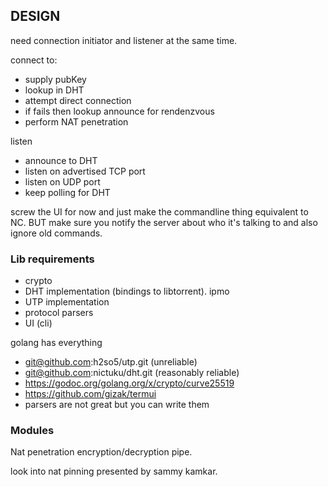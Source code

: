 ## DESIGN

need connection initiator and listener at the same time.


connect to:

- supply pubKey
- lookup in DHT
- attempt direct connection
- if fails then lookup announce for rendenzvous
- perform NAT penetration

listen

- announce to DHT
- listen on advertised TCP port
- listen on UDP port
- keep polling for DHT 

screw the UI for now and just make the commandline thing equivalent to NC.
BUT make sure you notify the server about who it's talking to and also ignore 
old commands.

### Lib requirements

* crypto
* DHT implementation (bindings to libtorrent). ipmo
* UTP implementation
* protocol parsers
* UI (cli)

golang has everything

* git@github.com:h2so5/utp.git (unreliable)
* git@github.com:nictuku/dht.git (reasonably reliable)
* https://godoc.org/golang.org/x/crypto/curve25519
* https://github.com/gizak/termui
* parsers are not great but you can write them

### Modules

Nat penetration
encryption/decryption pipe.

look into nat pinning presented by sammy kamkar.


